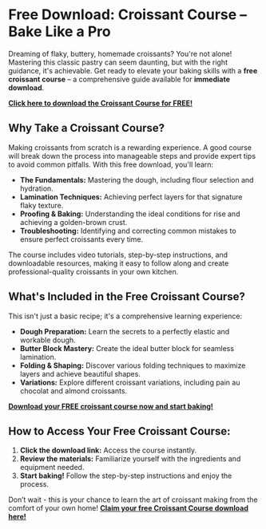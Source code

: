 # Free Download: Croissant Course – Bake Like a Pro

Dreaming of flaky, buttery, homemade croissants? You're not alone! Mastering this classic pastry can seem daunting, but with the right guidance, it's achievable. Get ready to elevate your baking skills with a **free croissant course** – a comprehensive guide available for **immediate download**.

[**Click here to download the Croissant Course for FREE!**](https://udemywork.com/croissant-course)

## Why Take a Croissant Course?

Making croissants from scratch is a rewarding experience. A good course will break down the process into manageable steps and provide expert tips to avoid common pitfalls. With this free download, you'll learn:

*   **The Fundamentals:** Mastering the dough, including flour selection and hydration.
*   **Lamination Techniques:** Achieving perfect layers for that signature flaky texture.
*   **Proofing & Baking:** Understanding the ideal conditions for rise and achieving a golden-brown crust.
*   **Troubleshooting:** Identifying and correcting common mistakes to ensure perfect croissants every time.

The course includes video tutorials, step-by-step instructions, and downloadable resources, making it easy to follow along and create professional-quality croissants in your own kitchen.

## What's Included in the Free Croissant Course?

This isn't just a basic recipe; it's a comprehensive learning experience:

*   **Dough Preparation:** Learn the secrets to a perfectly elastic and workable dough.
*   **Butter Block Mastery:** Create the ideal butter block for seamless lamination.
*   **Folding & Shaping:** Discover various folding techniques to maximize layers and achieve beautiful shapes.
*   **Variations:** Explore different croissant variations, including pain au chocolat and almond croissants.

[**Download your FREE croissant course now and start baking!**](https://udemywork.com/croissant-course)

## How to Access Your Free Croissant Course:

1.  **Click the download link:** Access the course instantly.
2.  **Review the materials:** Familiarize yourself with the ingredients and equipment needed.
3.  **Start baking!** Follow the step-by-step instructions and enjoy the process.

Don’t wait - this is your chance to learn the art of croissant making from the comfort of your own home! **[Claim your free Croissant Course download here!](https://udemywork.com/croissant-course)**
